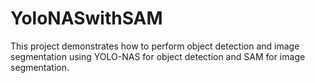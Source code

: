 # YoloNASwithSAM
This project demonstrates how to perform object detection and image segmentation using YOLO-NAS for object detection and SAM for image segmentation.

